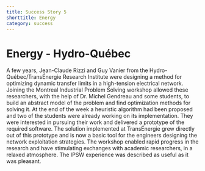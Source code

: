 ```yaml
---
title: Success Story 5
shorttitle: Energy
category: success
---
```


# Energy - Hydro-Québec

A few years, Jean-Claude Rizzi and Guy Vanier from  the
Hydro-Québec/TransÉnergie Research Institute were designing a method for optimizing dynamic
transfer limits in a  high-tension electrical network. Joining the 
Montreal Industrial Problem Solving workshop allowed these researchers, with the help of Dr. Michel Gendreau 
and some students, to build an abstract model of the problem and
find optimization methods for solving it. At the end of the week a
heuristic algorithm had been proposed and two of the students were already
working on its implementation. They were interested in pursuing their work
and delivered a prototype of the required software. The solution
implemented at TransÉnergie grew directly out of this prototype and is now
a basic tool for the engineers designing the network exploitation
strategies. The workshop enabled rapid progress in the research and have
stimulating exchanges with academic researchers, in a relaxed atmosphere.
The IPSW  experience was described as useful as it was pleasant. 
